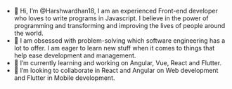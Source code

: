 - 👋 Hi, I’m @Harshwardhan18, I am an experienced Front-end developer who loves to write programs in Javascript. I believe in the power of programming and transforming and improving the lives of people around the world.
- 👀 I am obsessed with problem-solving which software engineering has a lot to offer. I am eager to learn new stuff when it comes to things that help ease development and management.
- 🌱 I’m currently learning and working on Angular, Vue, React and Flutter.
- 💞️ I’m looking to collaborate in React and Angular on Web development and Flutter in Mobile development.

<!---
Harshwardhan18/Harshwardhan18 is a ✨ special ✨ repository because its `README.md` (this file) appears on your GitHub profile.
You can click the Preview link to take a look at your changes.
--->
